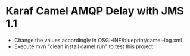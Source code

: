 # Karaf Camel AMQP Delay with JMS 1.1
  - Change the values accordingly in OSGI-INF/blueprint/camel-log.xml
  - Execute mvn "clean install camel:run" to test this project